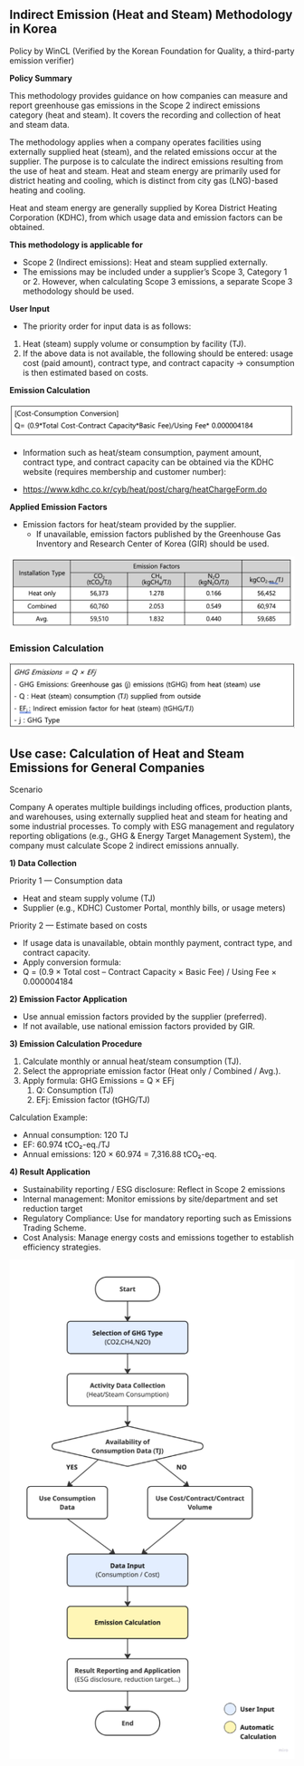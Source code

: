 ﻿## **Indirect Emission (Heat and Steam) Methodology in Korea**

Policy by WinCL (Verified by the Korean Foundation for Quality, a third-party emission verifier)

**Policy Summary**

This methodology provides guidance on how companies can measure and report greenhouse gas emissions in the Scope 2 indirect emissions category (heat and steam). It covers the recording and collection of heat and steam data.

The methodology applies when a company operates facilities using externally supplied heat (steam), and the related emissions occur at the supplier. The purpose is to calculate the indirect emissions resulting from the use of heat and steam. Heat and steam energy are primarily used for district heating and cooling, which is distinct from city gas (LNG)-based heating and cooling.

Heat and steam energy are generally supplied by Korea District Heating Corporation (KDHC), from which usage data and emission factors can be obtained.

**This methodology is applicable for**

- <a name="_hlk205460590"></a>Scope 2 (Indirect emissions): Heat and steam supplied externally.
- The emissions may be included under a supplier’s Scope 3, Category 1 or 2. However, when calculating Scope 3 emissions, a separate Scope 3 methodology should be used.

**User Input**

- The priority order for input data is as follows:

1. Heat (steam) supply volume or consumption by facility (TJ).
1. If the above data is not available, the following should be entered: usage cost (paid amount), contract type, and contract capacity → consumption is then estimated based on costs.

**Emission Calculation**

![](image2_2.png)

- Information such as heat/steam consumption, payment amount, contract type, and contract capacity can be obtained via the KDHC website (requires membership and customer number):

- <https://www.kdhc.co.kr/cyb/heat/post/charg/heatChargeForm.do>

**Applied Emission Factors**

- Emission factors for heat/steam provided by the supplier.
  - If unavailable, emission factors published by the Greenhouse Gas Inventory and Research Center of Korea (GIR) should be used.

<div align="left" width="100%">

<!-- | Installation Type |                 Emission Factors                 |                                                   |                                                   |                          |
| :---------------: | :----------------------------------------------: | :-----------------------------------------------: | :------------------------------------------------ | :----------------------- |
|                   | <p>CO<sub>2</sub></p><p>(tCO<sub>2</sub>/TJ)</p> | <p>CH<sub>4</sub></p><p>(kgCH<sub>4</sub>/TJ)</p> | <p>N<sub>2</sub>O</p><p>(kgN<sub>2</sub>O/TJ)</p> | kgCO<sub>2-eq..</sub>/TJ |
|     Heat only     |                      56,373                      |                      1\.278                       | 0\.166                                            | 56,452                   |
|     Combined      |                      60,760                      |                      2\.053                       | 0\.549                                            | 60,974                   |
|       Avg.        |                      59,510                      |                      1\.832                       | 0\.440                                            | 59,685                   | -->

![](image2_1.png)

### Emission Calculation

![](image2_3.png)

## Use case: Calculation of Heat and Steam Emissions for General Companies

Scenario

Company A operates multiple buildings including offices, production plants, and warehouses, using externally supplied heat and steam for heating and some industrial processes. To comply with ESG management and regulatory reporting obligations (e.g., GHG & Energy Target Management System), the company must calculate Scope 2 indirect emissions annually.

**1) Data Collection**

Priority 1 — Consumption data

- Heat and steam supply volume (TJ)
- Supplier (e.g., KDHC) Customer Portal, monthly bills, or usage meters)

Priority 2 — Estimate based on costs

- If usage data is unavailable, obtain monthly payment, contract type, and contract capacity.
- Apply conversion formula:
- Q = (0.9 × Total cost – Contract Capacity × Basic Fee) / Using Fee × 0.000004184

**2) Emission Factor Application**

- Use annual emission factors provided by the supplier (preferred).
- If not available, use national emission factors provided by GIR.

**3) Emission Calculation Procedure**

1. Calculate monthly or annual heat/steam consumption (TJ).
1. Select the appropriate emission factor (Heat only / Combined / Avg.).
1. Apply formula: GHG Emissions = Q × EFj
   1. Q: Consumption (TJ)
   1. EFj: Emission factor (tGHG/TJ)

Calculation Example:

- Annual consumption: 120 TJ
- EF: 60.974 tCO₂-eq./TJ
- Annual emissions: 120 × 60.974 = 7,316.88 tCO₂-eq.

**4) Result Application**

- Sustainability reporting / ESG disclosure: Reflect in Scope 2 emissions
- Internal management: Monitor emissions by site/department and set reduction target
- Regulatory Compliance: Use for mandatory reporting such as Emissions Trading Scheme.
- Cost Analysis: Manage energy costs and emissions together to establish efficiency strategies.

![텍스트, 스크린샷, 도표, 라인이(가) 표시된 사진자동 생성된 설명](image_2.png)
